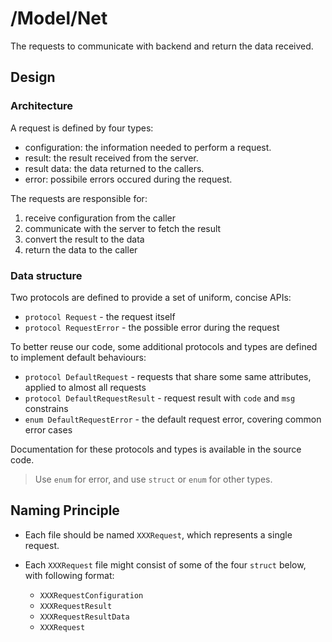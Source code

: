 # /Model/Net

The requests to communicate with backend and return the data received.

## Design

### Architecture

A request is defined by four types:
- configuration: the information needed to perform a request.
- result: the result received from the server.
- result data: the data returned to the callers.
- error: possibile errors occured during the request.

The requests are responsible for:
1. receive configuration from the caller
2. communicate with the server to fetch the result
3. convert the result to the data
4. return the data to the caller

### Data structure

Two protocols are defined to provide a set of uniform, concise APIs:

-  `protocol Request` - the request itself
-  `protocol RequestError` - the possible error during the request

To better reuse our code, some additional protocols and types are defined to implement default behaviours:

- `protocol DefaultRequest` -  requests that share some same attributes, applied to almost all requests
- `protocol DefaultRequestResult` - request result with `code` and `msg` constrains
- `enum DefaultRequestError` - the default request error, covering common error cases

Documentation for these protocols and types is available in the source code.

> Use `enum` for error, and use `struct` or `enum` for other types.

## Naming Principle

- Each file should be named  `XXXRequest`, which represents a single request.

- Each `XXXRequest` file might consist of some of the four  `struct` below, with following format:
    - `XXXRequestConfiguration`
    - `XXXRequestResult`
    - `XXXRequestResultData`
    - `XXXRequest`
